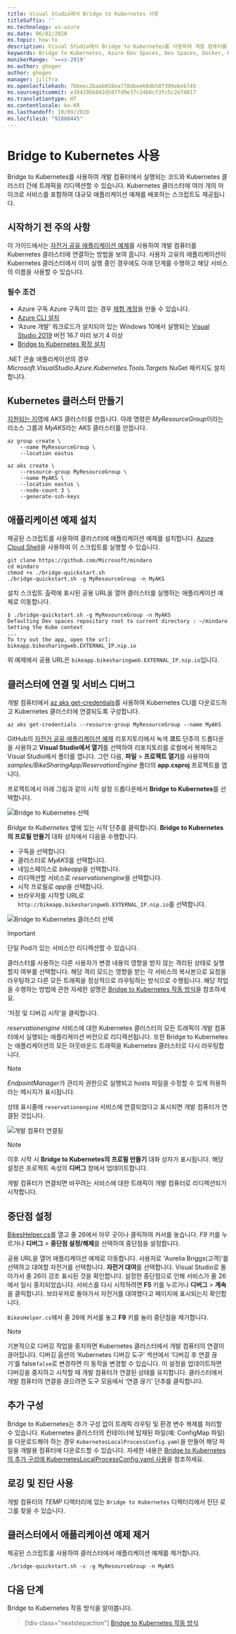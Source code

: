```yaml
---
title: Visual Studio에서 Bridge to Kubernetes 사용
titleSuffix: ''
ms.technology: vs-azure
ms.date: 06/02/2020
ms.topic: how-to
description: Visual Studio에서 Bridge to Kubernetes를 사용하여 개발 컴퓨터를 Kubernetes 클러스터에 연결하는 방법을 알아봅니다.
keywords: Bridge to Kubernetes, Azure Dev Spaces, Dev Spaces, Docker, Kubernetes, Azure, 컨테이너
monikerRange: '>=vs-2019'
ms.author: ghogen
author: ghogen
manager: jillfra
ms.openlocfilehash: 7bbeec2baab018ea770dbee60db507399ebeb745
ms.sourcegitcommit: e38419bb842d587fd9e37c24b6cf3fc5c2e74817
ms.translationtype: HT
ms.contentlocale: ko-KR
ms.lasthandoff: 10/09/2020
ms.locfileid: "91860445"
---
```

# <a name="use-bridge-to-kubernetes"></a>Bridge to Kubernetes 사용

Bridge to Kubernetes를 사용하여 개발 컴퓨터에서 실행되는 코드와 Kubernetes 클러스터 간에 트래픽을 리디렉션할 수 있습니다. Kubernetes 클러스터에 여러 개의 마이크로 서비스를 포함하여 대규모 애플리케이션 예제를 배포하는 스크립트도 제공됩니다.

## <a name="before-you-begin"></a>시작하기 전 주의 사항

이 가이드에서는 [자전거 공유 애플리케이션 예제][bike-sharing-github]를 사용하여 개발 컴퓨터를 Kubernetes 클러스터에 연결하는 방법을 보여 줍니다. 사용자 고유의 애플리케이션이 Kubernetes 클러스터에서 이미 실행 중인 경우에도 아래 단계를 수행하고 해당 서비스의 이름을 사용할 수 있습니다.

### <a name="prerequisites"></a>필수 조건

* Azure 구독 Azure 구독이 없는 경우 [체험 계정](https://azure.microsoft.com/free)을 만들 수 있습니다.
* [Azure CLI 설치][azure-cli]
* ‘Azure 개발’ 워크로드가 설치되어 있는 Windows 10에서 실행되는 [Visual Studio 2019][visual-studio] 버전 16.7 미리 보기 4 이상
* [Bridge to Kubernetes 확장 설치][btk-extension]

.NET 콘솔 애플리케이션의 경우 *Microsoft.VisualStudio.Azure.Kubernetes.Tools.Targets* NuGet 패키지도 설치합니다.

## <a name="create-a-kubernetes-cluster"></a>Kubernetes 클러스터 만들기

[지원되는 지역][supported-regions]에 AKS 클러스터를 만듭니다. 아래 명령은 *MyResourceGroup*이라는 리소스 그룹과 *MyAKS*라는 AKS 클러스터를 만듭니다.

```azurecli-interactive
az group create \
    --name MyResourceGroup \
    --location eastus

az aks create \
    --resource-group MyResourceGroup \
    --name MyAKS \
    --location eastus \
    --node-count 3 \
    --generate-ssh-keys
```

## <a name="install-the-sample-application"></a>애플리케이션 예제 설치

제공된 스크립트를 사용하여 클러스터에 애플리케이션 예제를 설치합니다. [Azure Cloud Shell][azure-cloud-shell]을 사용하여 이 스크립트를 실행할 수 있습니다.

```azurecli-interactive
git clone https://github.com/Microsoft/mindaro
cd mindaro
chmod +x ./bridge-quickstart.sh
./bridge-quickstart.sh -g MyResourceGroup -n MyAKS
```

설치 스크립트 출력에 표시된 공용 URL을 열어 클러스터를 실행하는 애플리케이션 예제로 이동합니다.

```console
$ ./bridge-quickstart.sh -g MyResourceGroup -n MyAKS
Defaulting Dev spaces repository root to current directory : ~/mindaro
Setting the Kube context
...
To try out the app, open the url:
bikeapp.bikesharingweb.EXTERNAL_IP.nip.io
```

위 예제에서 공용 URL은 `bikeapp.bikesharingweb.EXTERNAL_IP.nip.io`입니다.

## <a name="connect-to-your-cluster-and-debug-a-service"></a>클러스터에 연결 및 서비스 디버그

개발 컴퓨터에서 [az aks get-credentials][az-aks-get-credentials]를 사용하여 Kubernetes CLI를 다운로드하고 Kubernetes 클러스터에 연결되도록 구성합니다.

```azurecli
az aks get-credentials --resource-group MyResourceGroup --name MyAKS
```

GitHub의 [자전거 공유 애플리케이션 예제][bike-sharing-github] 리포지토리에서 녹색 **코드** 단추의 드롭다운을 사용하고 **Visual Studio에서 열기**를 선택하여 리포지토리를 로컬에서 복제하고 Visual Studio에서 폴더를 엽니다. 그런 다음, **파일** > **프로젝트 열기**를 사용하여 *samples/BikeSharingApp/ReservationEngine* 폴더의 **app.csproj** 프로젝트를 엽니다.

프로젝트에서 아래 그림과 같이 시작 설정 드롭다운에서 **Bridge to Kubernetes**를 선택합니다.

![Bridge to Kubernetes 선택](media/bridge-to-kubernetes/choose-bridge-to-kubernetes.png)

*Bridge to Kubernetes* 옆에 있는 시작 단추를 클릭합니다. **Bridge to Kubernetes의 프로필 만들기** 대화 상자에서 다음을 수행합니다.

* 구독을 선택합니다.
* 클러스터로 *MyAKS*를 선택합니다.
* 네임스페이스로 *bikeapp*을 선택합니다.
* 리디렉션할 서비스로 *reservationengine*을 선택합니다.
* 시작 프로필로 *app*을 선택합니다.
* 브라우저를 시작할 URL로 `http://bikeapp.bikesharingweb.EXTERNAL_IP.nip.io`를 선택합니다.

![Bridge to Kubernetes 클러스터 선택](media/bridge-to-kubernetes/choose-bridge-cluster2.png)

> [!IMPORTANT]
> 단일 Pod가 있는 서비스만 리디렉션할 수 있습니다.

클러스터를 사용하는 다른 사용자가 변경 내용의 영향을 받지 않는 격리된 상태로 실행할지 여부를 선택합니다. 해당 격리 모드는 영향을 받는 각 서비스의 복사본으로 요청을 라우팅하고 다른 모든 트래픽을 정상적으로 라우팅하는 방식으로 수행됩니다. 해당 작업을 수행하는 방법에 관한 자세한 설명은 [Bridge to Kubernetes 작동 방식][btk-overview-routing]을 참조하세요.

‘저장 및 디버깅 시작’을 클릭합니다.

*reservationengine* 서비스에 대한 Kubernetes 클러스터의 모든 트래픽이 개발 컴퓨터에서 실행되는 애플리케이션 버전으로 리디렉션됩니다. 또한 Bridge to Kubernetes는 애플리케이션의 모든 아웃바운드 트래픽을 Kubernetes 클러스터로 다시 라우팅합니다.

> [!NOTE]
> *EndpointManager*가 관리자 권한으로 실행되고 hosts 파일을 수정할 수 있게 허용하라는 메시지가 표시됩니다.

상태 표시줄에 `reservationengine` 서비스에 연결되었다고 표시되면 개발 컴퓨터가 연결된 것입니다.

![개발 컴퓨터 연결됨](media/bridge-to-kubernetes/development-computer-connected.png)

> [!NOTE]
> 이후 시작 시 **Bridge to Kubernetes의 프로필 만들기** 대화 상자가 표시됩니다. 해당 설정은 프로젝트 속성의 **디버그** 창에서 업데이트합니다.

개발 컴퓨터가 연결되면 바꾸려는 서비스에 대한 트래픽이 개발 컴퓨터로 리디렉션되기 시작합니다.

## <a name="set-a-break-point"></a>중단점 설정

[BikesHelper.cs][bikeshelper-cs-breakpoint]를 열고 줄 26에서 아무 곳이나 클릭하여 커서를 놓습니다. *F9* 키를 누르거나 **디버그** > **중단점 설정/해제**를 선택하여 중단점을 설정합니다.

공용 URL을 열어 애플리케이션 예제로 이동합니다. 사용자로 ‘Aurelia Briggs(고객)’를 선택하고 대여할 자전거를 선택합니다. **자전거 대여**를 선택합니다. Visual Studio로 돌아가서 줄 26이 강조 표시된 것을 확인합니다. 설정한 중단점으로 인해 서비스가 줄 26에서 일시 중지되었습니다. 서비스를 다시 시작하려면 **F5** 키를 누르거나 **디버그** > **계속**을 클릭합니다. 브라우저로 돌아가서 자전거를 대여했다고 페이지에 표시되는지 확인합니다.

`BikesHelper.cs`에서 줄 26에 커서를 놓고 **F9** 키를 눌러 중단점을 제거합니다.

> [!NOTE]
> 기본적으로 디버깅 작업을 중지하면 Kubernetes 클러스터에서 개발 컴퓨터의 연결이 끊어집니다. 디버깅 옵션의 ‘Kubernetes 디버깅 도구’ 섹션에서 ‘디버깅 후 연결 끊기’를 false`false`로 변경하면 이 동작을 변경할 수 있습니다. 이 설정을 업데이트하면 디버깅을 중지하고 시작할 때 개발 컴퓨터가 연결된 상태를 유지합니다. 클러스터에서 개발 컴퓨터의 연결을 끊으려면 도구 모음에서 ‘연결 끊기’ 단추를 클릭합니다.

## <a name="additional-configuration"></a>추가 구성

Bridge to Kubernetes는 추가 구성 없이 트래픽 라우팅 및 환경 변수 복제를 처리할 수 있습니다. Kubernetes 클러스터의 컨테이너에 탑재된 파일(예: ConfigMap 파일)을 다운로드해야 하는 경우 `KubernetesLocalProcessConfig.yaml`을 만들어 해당 파일을 개발용 컴퓨터에 다운로드할 수 있습니다. 자세한 내용은 [Bridge to Kubernetes의 추가 구성에 KubernetesLocalProcessConfig.yaml 사용][kubernetesLocalProcessConfig-yaml]을 참조하세요.

## <a name="using-logging-and-diagnostics"></a>로깅 및 진단 사용

개발 컴퓨터의 *TEMP* 디렉터리에 있는 `Bridge to Kubernetes` 디렉터리에서 진단 로그를 찾을 수 있습니다. 

## <a name="remove-the-sample-application-from-your-cluster"></a>클러스터에서 애플리케이션 예제 제거

제공된 스크립트를 사용하여 클러스터에서 애플리케이션 예제를 제거합니다.

```azurecli-interactive
./bridge-quickstart.sh -c -g MyResourceGroup -n MyAKS
```

## <a name="next-steps"></a>다음 단계

Bridge to Kubernetes 작동 방식을 알아봅니다.

> [!div class="nextstepaction"]
> [Bridge to Kubernetes 작동 방식](overview-bridge-to-kubernetes.md)

[azds-cli]: /azure/dev-spaces/how-to/install-dev-spaces#install-the-client-side-tools
[azds-vs-code]: https://marketplace.visualstudio.com/items?itemName=azuredevspaces.azds
[azure-cli]: /cli/azure/install-azure-cli?view=azure-cli-lates&preserve-view=true
[azure-cloud-shell]: /azure/cloud-shell/overview.md
[az-aks-get-credentials]: /cli/azure/aks?view=azure-cli-latest&preserve-view=true#az-aks-get-credentials
[az-aks-vs-code]: https://marketplace.visualstudio.com/items?itemName=ms-kubernetes-tools.vscode-aks-tools
[bike-sharing-github]: https://github.com/Microsoft/mindaro
[preview-terms]: https://azure.microsoft.com/support/legal/preview-supplemental-terms/
[bikeshelper-cs-breakpoint]: https://github.com/Microsoft/mindaro/blob/master/samples/BikeSharingApp/ReservationEngine/BikesHelper.cs#L26
[supported-regions]: https://azure.microsoft.com/global-infrastructure/services/?products=kubernetes-service
[troubleshooting]: /azure/dev-spaces/troubleshooting#fail-to-restore-original-configuration-of-deployment-on-cluster
[visual-studio]: https://www.visualstudio.com/vs/
[btk-extension]: https://marketplace.visualstudio.com/items?itemName=ms-azuretools.mindaro
[kubernetesLocalProcessConfig-yaml]: configure-bridge-to-kubernetes.md
[btk-overview-routing]: overview-bridge-to-kubernetes.md#using-routing-capabilities-for-developing-in-isolation